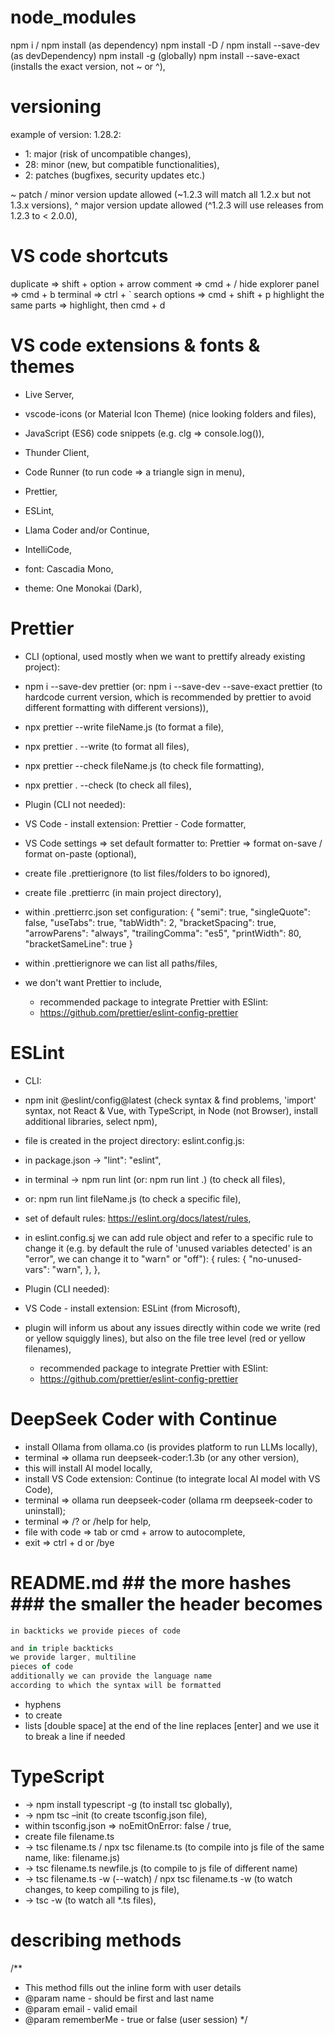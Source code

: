 # node_modules

npm i / npm install (as dependency)
npm install -D / npm install --save-dev (as devDependency)
npm install -g (globally)
npm install --save-exact (installs the exact version, not ~ or ^),

# versioning

example of version: 1.28.2:
- 1: major (risk of uncompatible changes),
- 28: minor (new, but compatible functionalities),
- 2: patches (bugfixes, security updates etc.)

~ patch / minor version update allowed 
(~1.2.3 will match all 1.2.x but not 1.3.x versions),
^ major version update allowed 
(^1.2.3 will use releases from 1.2.3 to < 2.0.0),

# VS code shortcuts

duplicate => shift + option + arrow
comment => cmd + /
hide explorer panel => cmd + b
terminal => ctrl + `
search options => cmd + shift + p
highlight the same parts => highlight, then cmd + d

# VS code extensions & fonts & themes

- Live Server,
- vscode-icons (or Material Icon Theme) (nice looking folders and files),
- JavaScript (ES6) code snippets (e.g. clg => console.log()),
- Thunder Client,
- Code Runner (to run code => a triangle sign in menu),
- Prettier,
- ESLint,
- Llama Coder and/or Continue,
- IntelliCode,

- font: Cascadia Mono,
- theme: One Monokai (Dark),

# Prettier

- CLI (optional, used mostly when we want to prettify already existing project):
- npm i --save-dev prettier (or: npm i --save-dev --save-exact prettier (to hardcode current version, which is recommended by prettier to avoid different formatting with different versions)),
- npx prettier --write fileName.js (to format a file),
- npx prettier . --write (to format all files),
- npx prettier --check fileName.js (to check file formatting),
- npx prettier . --check (to check all files),

- Plugin (CLI not needed):
- VS Code - install extension: Prettier - Code formatter,
- VS Code settings => set default formatter to: Prettier => format on-save / format on-paste (optional),
- create file .prettierignore (to list files/folders to bo ignored),
- create file .prettierrc (in main project directory),
- within .prettierrc.json set configuration:
{
	"semi": true,
	"singleQuote": false,
	"useTabs": true,
	"tabWidth": 2,
	"bracketSpacing": true,
	"arrowParens": "always",
	"trailingComma": "es5",
	"printWidth": 80,
	"bracketSameLine": true
}
- within .prettierignore we can list all paths/files,
- we don't want Prettier to include,

  - recommended package to integrate Prettier with ESlint:
  - https://github.com/prettier/eslint-config-prettier

# ESLint

- CLI:
- npm init @eslint/config@latest (check syntax & find problems, 'import' syntax, not React & Vue, with TypeScript, in Node (not Browser), install additional libraries, select npm),
- file is created in the project directory: eslint.config.js:
- in package.json -> "lint": "eslint",
- in terminal -> npm run lint (or: npm run lint .) (to check all files),
- or: npm run lint fileName.js (to check a specific file),
- set of default rules: https://eslint.org/docs/latest/rules,
- in eslint.config.sj we can add rule object and refer to a specific rule to change it (e.g. by default the rule of 'unused variables detected' is an "error", we can change it to "warn" or "off"):
{
  rules: {
    "no-unused-vars": "warn",
  },
},

- Plugin (CLI needed):
- VS Code - install extension: ESLint (from Microsoft),
- plugin will inform us about any issues directly within code we write (red or yellow squiggly lines), but also on the file tree level (red or yellow filenames),

  - recommended package to integrate Prettier with ESlint:
  - https://github.com/prettier/eslint-config-prettier

# DeepSeek Coder with Continue

- install Ollama from ollama.co (is provides platform to run LLMs locally),
- terminal => ollama run deepseek-coder:1.3b (or any other version),
- this will install AI model locally,
- install VS Code extension: Continue (to integrate local AI model with VS Code),
- terminal => ollama run deepseek-coder (ollama rm deepseek-coder to uninstall);
- terminal => /? or /help for help,
- file with code => tab or cmd + arrow to autocomplete,
- exit => ctrl + d or /bye

# README.md ## the more hashes ### the smaller the header becomes

`in backticks we provide pieces of code`

```javascript
and in triple backticks
we provide larger, multiline
pieces of code
additionally we can provide the language name
according to which the syntax will be formatted
```

- hyphens
- to create
- lists
  [double space] at the end of the line replaces [enter]
  and we use it to break a line if needed

# TypeScript

- -> npm install typescript -g (to install tsc globally),
- -> npm tsc –init (to create tsconfig.json file),
- within tsconfig.json => noEmitOnError: false / true,
- create file filename.ts
- -> tsc filename.ts / npx tsc filename.ts (to compile into js file of the same name, like: filename.js)
- -> tsc filename.ts newfile.js (to compile to js file of different name)
- -> tsc filename.ts -w (--watch) / npx tsc filename.ts -w (to watch changes, to keep compiling to js file),
- -> tsc -w (to watch all \*.ts files),

# describing methods

/**
  * This method fills out the inline form with user details
  * @param name - should be first and last name
  * @param email - valid email
  * @param rememberMe - true or false (user session)
  */
